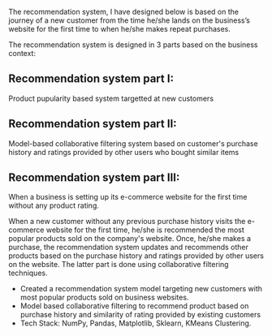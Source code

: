 The recommendation system, I have designed below is based on the journey of a new customer from the time he/she lands on the business’s website for the first time to when he/she makes repeat purchases.

The recommendation system is designed in 3 parts based on the business context:

## Recommendation system part I:
Product pupularity based system targetted at new customers

## Recommendation system part II:
Model-based collaborative filtering system based on customer's purchase history and ratings provided by other users who bought similar items

## Recommendation system part III:
When a business is setting up its e-commerce website for the first time without any product rating.

When a new customer without any previous purchase history visits the e-commerce website for the first time, he/she is recommended the most popular products sold on the company's website. Once, he/she makes a purchase, the recommendation system updates and recommends other products based on the purchase history and ratings provided by other users on the website. The latter part is done using collaborative filtering techniques.




- Created a recommendation system model targeting
new customers with most popular products sold on
business websites.
- Model based collaborative filtering to recommend
product based on purchase history and similarity of
rating provided by existing customers
- Tech Stack: NumPy, Pandas, Matplotlib, Sklearn,
KMeans Clustering.


